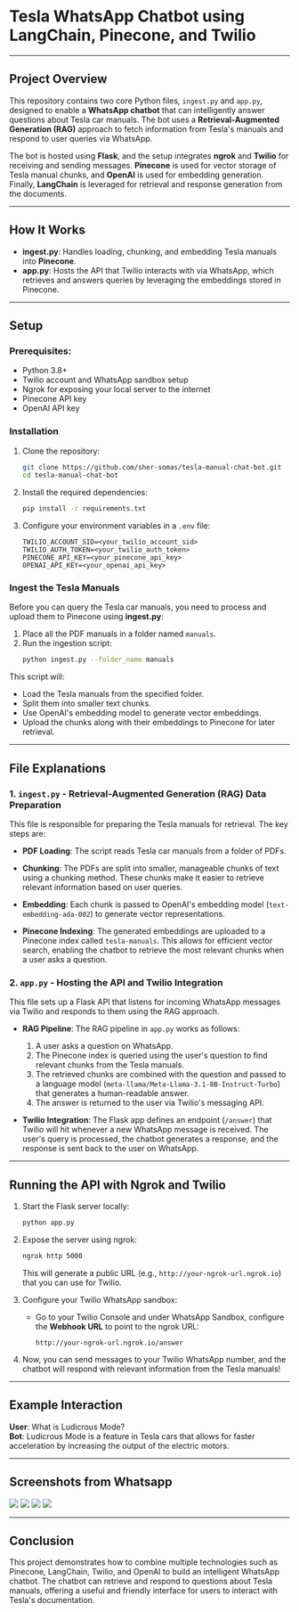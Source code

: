 
# Tesla WhatsApp Chatbot using LangChain, Pinecone, and Twilio

---

## Project Overview

This repository contains two core Python files, `ingest.py` and `app.py`, designed to enable a **WhatsApp chatbot** that can intelligently answer questions about Tesla car manuals. The bot uses a **Retrieval-Augmented Generation (RAG)** approach to fetch information from Tesla's manuals and respond to user queries via WhatsApp.

The bot is hosted using **Flask**, and the setup integrates **ngrok** and **Twilio** for receiving and sending messages. **Pinecone** is used for vector storage of Tesla manual chunks, and **OpenAI** is used for embedding generation. Finally, **LangChain** is leveraged for retrieval and response generation from the documents.

---

## How It Works

- **ingest.py**: Handles loading, chunking, and embedding Tesla manuals into **Pinecone**.
- **app.py**: Hosts the API that Twilio interacts with via WhatsApp, which retrieves and answers queries by leveraging the embeddings stored in Pinecone.

---

## Setup

### Prerequisites:
- Python 3.8+
- Twilio account and WhatsApp sandbox setup
- Ngrok for exposing your local server to the internet
- Pinecone API key
- OpenAI API key

### Installation

1. Clone the repository:
   ```bash
   git clone https://github.com/sher-somas/tesla-manual-chat-bot.git
   cd tesla-manual-chat-bot
   ```

2. Install the required dependencies:
   ```bash
   pip install -r requirements.txt
   ```

3. Configure your environment variables in a `.env` file:
   ```
   TWILIO_ACCOUNT_SID=<your_twilio_account_sid>
   TWILIO_AUTH_TOKEN=<your_twilio_auth_token>
   PINECONE_API_KEY=<your_pinecone_api_key>
   OPENAI_API_KEY=<your_openai_api_key>
   ```

### Ingest the Tesla Manuals

Before you can query the Tesla car manuals, you need to process and upload them to Pinecone using **ingest.py**:

1. Place all the PDF manuals in a folder named `manuals`.
2. Run the ingestion script:
   ```bash
   python ingest.py --folder_name manuals
   ```

This script will:
- Load the Tesla manuals from the specified folder.
- Split them into smaller text chunks.
- Use OpenAI's embedding model to generate vector embeddings.
- Upload the chunks along with their embeddings to Pinecone for later retrieval.

---

## File Explanations

### 1. `ingest.py` - Retrieval-Augmented Generation (RAG) Data Preparation

This file is responsible for preparing the Tesla manuals for retrieval. The key steps are:

- **PDF Loading**: The script reads Tesla car manuals from a folder of PDFs.
  
- **Chunking**: The PDFs are split into smaller, manageable chunks of text using a chunking method. These chunks make it easier to retrieve relevant information based on user queries.
  
- **Embedding**: Each chunk is passed to OpenAI's embedding model (`text-embedding-ada-002`) to generate vector representations.
  
- **Pinecone Indexing**: The generated embeddings are uploaded to a Pinecone index called `tesla-manuals`. This allows for efficient vector search, enabling the chatbot to retrieve the most relevant chunks when a user asks a question.

### 2. `app.py` - Hosting the API and Twilio Integration

This file sets up a Flask API that listens for incoming WhatsApp messages via Twilio and responds to them using the RAG approach.

- **RAG Pipeline**: The RAG pipeline in `app.py` works as follows:
  1. A user asks a question on WhatsApp.
  2. The Pinecone index is queried using the user's question to find relevant chunks from the Tesla manuals.
  3. The retrieved chunks are combined with the question and passed to a language model (`meta-llama/Meta-Llama-3.1-8B-Instruct-Turbo`) that generates a human-readable answer.
  4. The answer is returned to the user via Twilio's messaging API.

- **Twilio Integration**: The Flask app defines an endpoint (`/answer`) that Twilio will hit whenever a new WhatsApp message is received. The user's query is processed, the chatbot generates a response, and the response is sent back to the user on WhatsApp.

---

## Running the API with Ngrok and Twilio

1. Start the Flask server locally:
   ```bash
   python app.py
   ```

2. Expose the server using ngrok:
   ```bash
   ngrok http 5000
   ```

   This will generate a public URL (e.g., `http://your-ngrok-url.ngrok.io`) that you can use for Twilio.

3. Configure your Twilio WhatsApp sandbox:
   - Go to your Twilio Console and under WhatsApp Sandbox, configure the **Webhook URL** to point to the ngrok URL:
     ```
     http://your-ngrok-url.ngrok.io/answer
     ```

4. Now, you can send messages to your Twilio WhatsApp number, and the chatbot will respond with relevant information from the Tesla manuals!

---

## Example Interaction

**User**: What is Ludicrous Mode?  
**Bot**: Ludicrous Mode is a feature in Tesla cars that allows for faster acceleration by increasing the output of the electric motors.

---

## Screenshots from Whatsapp

![](images/screenshot-1.jpeg)
![](images/screenshot-2.jpeg)
![](images/screenshot-3.jpeg)
![](images/ngrok.jpeg)

---

## Conclusion

This project demonstrates how to combine multiple technologies such as Pinecone, LangChain, Twilio, and OpenAI to build an intelligent WhatsApp chatbot. The chatbot can retrieve and respond to questions about Tesla manuals, offering a useful and friendly interface for users to interact with Tesla's documentation.
